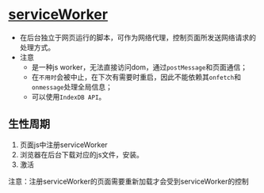 # [serviceWorker](https://developers.google.com/web/fundamentals/primers/service-workers)
* 在后台独立于网页运行的脚本，可作为网络代理，控制页面所发送网络请求的处理方式。
* 注意
  * 是一种js worker，无法直接访问dom，通过`postMessage`和页面通信；
  * 在`不用时`会被中止，在下次有需要时重启，因此不能依赖其`onfetch`和`onmessage`处理全局信息；
  * 可以使用`IndexDB API`。

## 生性周期
1. 页面js中注册serviceWorker
2. 浏览器在后台下载对应的js文件，安装。
3. 激活

注意：注册serviceWorker的页面需要重新加载才会受到serviceWorker的控制
